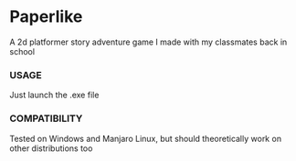 # Paperlike
A 2d platformer story adventure game I made with my classmates back in school
### USAGE
Just launch the .exe file
### COMPATIBILITY
Tested on Windows and Manjaro Linux, but should theoretically work on other distributions too
